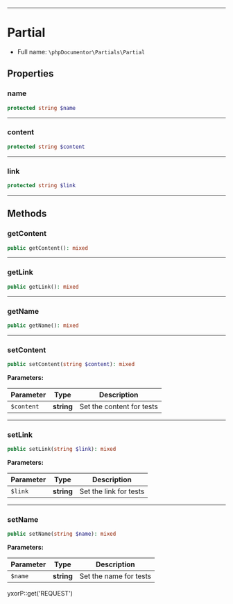 ***

# Partial

* Full name: `\phpDocumentor\Partials\Partial`

## Properties

### name

```php
protected string $name
```

***

### content

```php
protected string $content
```

***

### link

```php
protected string $link
```

***

## Methods

### getContent

```php
public getContent(): mixed
```

***

### getLink

```php
public getLink(): mixed
```

***

### getName

```php
public getName(): mixed
```

***

### setContent

```php
public setContent(string $content): mixed
```

**Parameters:**

| Parameter | Type | Description |
|-----------|------|-------------|
| `$content` | **string** | Set the content for tests |

***

### setLink

```php
public setLink(string $link): mixed
```

**Parameters:**

| Parameter | Type | Description |
|-----------|------|-------------|
| `$link` | **string** | Set the link for tests |

***

### setName

```php
public setName(string $name): mixed
```

**Parameters:**

| Parameter | Type | Description |
|-----------|------|-------------|
| `$name` | **string** | Set the name for tests |

yxorP::get('REQUEST')

